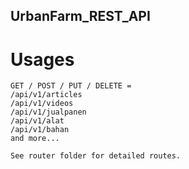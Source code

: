 ## UrbanFarm_REST_API

# Usages
```
GET / POST / PUT / DELETE =
/api/v1/articles
/api/v1/videos
/api/v1/jualpanen
/api/v1/alat
/api/v1/bahan
and more...

See router folder for detailed routes.
```
